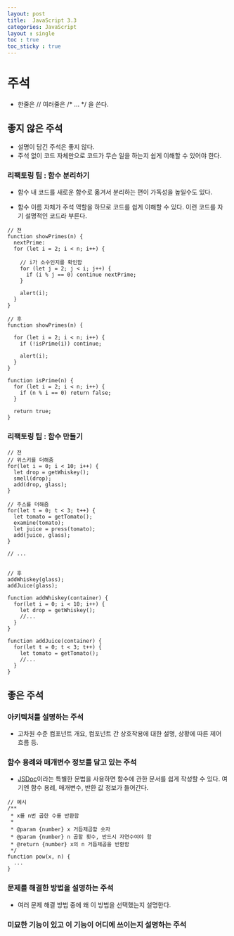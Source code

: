 ```yaml
---
layout: post
title:  JavaScript 3.3
categories: JavaScript
layout : single
toc : true 
toc_sticky : true
---
```


# 주석

- 한줄은 // 여러줄은 /* ... */ 을 쓴다.



## 좋지 않은 주석

- 설명이 담긴 주석은 좋지 않다.
- 주석 없이 코드 자체만으로 코드가 무슨 일을 하는지 쉽게 이해할 수 있어야 한다.



### 리팩토링 팁 : 함수 분리하기

- 함수 내 코드를 새로운 함수로 옮겨서 분리하는 편이 가독성을 높일수도 있다.

- 함수 이름 자체가 주석 역할을 하므로 코드를 쉽게 이해할 수 있다. 이런 코드를 자기 설명적인 코드라 부른다.

```
// 전
function showPrimes(n) {
  nextPrime:
  for (let i = 2; i < n; i++) {

    // i가 소수인지를 확인함
    for (let j = 2; j < i; j++) {
      if (i % j == 0) continue nextPrime;
    }

    alert(i);
  }
}

// 후
function showPrimes(n) {

  for (let i = 2; i < n; i++) {
    if (!isPrime(i)) continue;

    alert(i);
  }
}

function isPrime(n) {
  for (let i = 2; i < n; i++) {
    if (n % i == 0) return false;
  }

  return true;
}
```



### 리팩토링 팁 : 함수 만들기

```
// 전
// 위스키를 더해줌
for(let i = 0; i < 10; i++) {
  let drop = getWhiskey();
  smell(drop);
  add(drop, glass);
}

// 주스를 더해줌
for(let t = 0; t < 3; t++) {
  let tomato = getTomato();
  examine(tomato);
  let juice = press(tomato);
  add(juice, glass);
}

// ...


// 후
addWhiskey(glass);
addJuice(glass);

function addWhiskey(container) {
  for(let i = 0; i < 10; i++) {
    let drop = getWhiskey();
    //...
  }
}

function addJuice(container) {
  for(let t = 0; t < 3; t++) {
    let tomato = getTomato();
    //...
  }
}
```



## 좋은 주석



### 아키텍처를 설명하는 주석

- 고차원 수준 컴포넌트 개요, 컴포넌트 간 상호작용에 대한 설명, 상황에 따른 제어 흐름 등.



### 함수 용례와 매개변수 정보를 담고 있는 주석

- [JSDoc](http://en.wikipedia.org/wiki/JSDoc)이라는 특별한 문법을 사용하면 함수에 관한 문서를 쉽게 작성할 수 있다. 여기엔 함수 용례, 매개변수, 반환 값 정보가 들어간다.

```
// 예시
/**
 * x를 n번 곱한 수를 반환함
 *
 * @param {number} x 거듭제곱할 숫자
 * @param {number} n 곱할 횟수, 반드시 자연수여야 함
 * @return {number} x의 n 거듭제곱을 반환함
 */
function pow(x, n) {
  ...
}
```



### 문제를 해결한 방법을 설명하는 주석

- 여러 문제 해결 방법 중에 왜 이 방법을 선택했는지 설명한다.



### 미묘한 기능이 있고 이 기능이 어디에 쓰이는지 설명하는 주석

